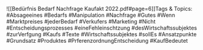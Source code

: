 
![[Bedürfnis Bedarf Nachfrage Kaufakt 2022.pdf#page=6]]Tags & Topics:
   #Absageeines
   #Bedarfs
   #Manipulation
   #Nachfrage
   #Gutes
   #Wenn
   #Marktpreises
   #jederBedarf
   #Verkufers
   #Marketing
   #Nicht
   #Entscheidungsprozesses
   #eineFehleinschtzung
   #desWirtschaftssubjektes
   #zurVerfgung
   #Kaufs
   #Texte
   #Wirtschaftssubjektes
   #sollEs
   #Ansatzpunkte
   #Grundsatz
   #Produktes
   #PrferenzordnungEntscheidung
   #KaufBedeutet
